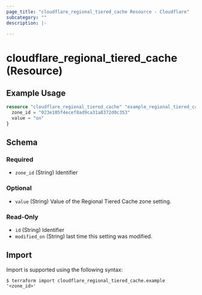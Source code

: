 ```yaml
---
page_title: "cloudflare_regional_tiered_cache Resource - Cloudflare"
subcategory: ""
description: |-
  
---
```


# cloudflare_regional_tiered_cache (Resource)



## Example Usage

```terraform
resource "cloudflare_regional_tiered_cache" "example_regional_tiered_cache" {
  zone_id = "023e105f4ecef8ad9ca31a8372d0c353"
  value = "on"
}
```

<!-- schema generated by tfplugindocs -->
## Schema

### Required

- `zone_id` (String) Identifier

### Optional

- `value` (String) Value of the Regional Tiered Cache zone setting.

### Read-Only

- `id` (String) Identifier
- `modified_on` (String) last time this setting was modified.

## Import

Import is supported using the following syntax:

```shell
$ terraform import cloudflare_regional_tiered_cache.example '<zone_id>'
```
